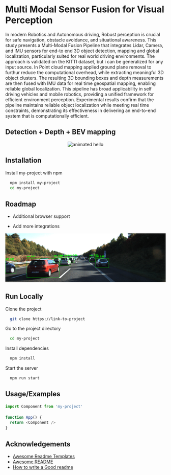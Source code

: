 
# Multi Modal Sensor Fusion for Visual Perception

In modern Robotics and Autonomous driving, Robust perception is crucial for safe navigation, obstacle avoidance, and situational awareness. This study presents a Multi-Modal Fusion Pipeline that integrates Lidar, Camera, and IMU sensors for end-to end 3D object detection, mapping and global localization, particularly suited for real world driving  environments. The approach is validated on the KITTI dataset, but i can be generalized for any input source. In Point cloud mapping applied  ground plane removal to furthur reduce the computational overhead, while extracting meaningful 3D object clusters. The resulting 3D bounding boxes and depth measurements are then fused with IMU data for real time geospatial mapping, enabling reliable global localization.  This pipeline has broad applicability in self driving vehicles and mobile robotics, providing a unified framework for efficient environment perception. Experimental results confirm that the pipeline maintains reliable object localization while meeting real time constraints, demonstrating its effectiveness in delivering an end-to-end system that is computationally efficient.


## Detection + Depth + BEV mapping
<div align="center">
<img src="https://github.com/Praveenkottari/Multi-modal-sensor-fusion/blob/a264e2e5ec3818c5cec5ab0dd777a6e4cc2a9e48/output/out.gif" width="600" alt="animated hello">
</div>


## Installation

Install my-project with npm

```bash
  npm install my-project
  cd my-project
```
    
## Roadmap

- Additional browser support

- Add more integrations

<div align="center">
<img src="https://github.com/Praveenkottari/Multi-modal-sensor-fusion/blob/eaa03c1bdbd092d6183c6729131db1af474c101c/output/steps.gif" width="600" alt="animated hello">
</div>

## Run Locally

Clone the project

```bash
  git clone https://link-to-project
```

Go to the project directory

```bash
  cd my-project
```

Install dependencies

```bash
  npm install
```

Start the server

```bash
  npm run start
```



## Usage/Examples

```javascript
import Component from 'my-project'

function App() {
  return <Component />
}
```


## Acknowledgements

 - [Awesome Readme Templates](https://awesomeopensource.com/project/elangosundar/awesome-README-templates)
 - [Awesome README](https://github.com/matiassingers/awesome-readme)
 - [How to write a Good readme](https://bulldogjob.com/news/449-how-to-write-a-good-readme-for-your-github-project)
